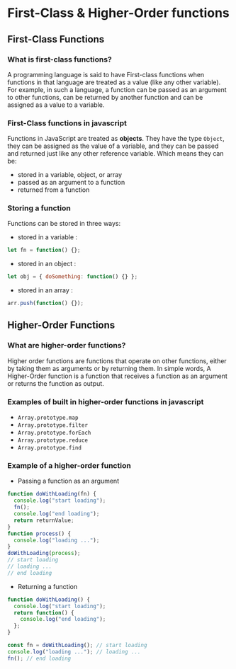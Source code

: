 # First-Class & Higher-Order functions

## First-Class Functions

### What is first-class functions?

A programming language is said to have First-class functions when functions in that language are treated as a value (like any other variable). For example, in such a language, a function can be passed as an argument to other functions, can be returned by another function and can be assigned as a value to a variable.

### First-Class functions in javascript

Functions in JavaScript are treated as **objects**. They have the type `Object`, they can be assigned as the value of a variable, and they can be passed and returned just like any other reference variable. Which means they can be:

- stored in a variable, object, or array
- passed as an argument to a function
- returned from a function

### Storing a function

Functions can be stored in three ways:

- stored in a variable :

```javascript
let fn = function() {};
```

- stored in an object :

```javascript
let obj = { doSomething: function() {} };
```

- stored in an array :

```javascript
arr.push(function() {});
```

## Higher-Order Functions

### What are higher-order functions?

Higher order functions are functions that operate on other functions, either by taking them as arguments or by returning them. In simple words, A Higher-Order function is a function that receives a function as an argument or returns the function as output.

### Examples of built in higher-order functions in javascript

- `Array.prototype.map`
- `Array.prototype.filter`
- `Array.prototype.forEach`
- `Array.prototype.reduce`
- `Array.prototype.find`

### Example of a higher-order function

- Passing a function as an argument

```javascript
function doWithLoading(fn) {
  console.log("start loading");
  fn();
  console.log("end loading");
  return returnValue;
}
function process() {
  console.log("loading ...");
}
doWithLoading(process);
// start loading
// loading ...
// end loading
```

- Returning a function

```javascript
function doWithLoading() {
  console.log("start loading");
  return function() {
    console.log("end loading");
  };
}

const fn = doWithLoading(); // start loading
console.log("loading ..."); // loading ...
fn(); // end loading
```
